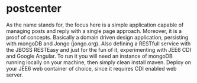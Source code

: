postcenter
==========

As the name stands for, the focus here is a simple application capable of managing posts and reply with a single page approach.
Moreover, it is a proof of concepts. Basically a domain driven design application,   persisting with mongoDB and Jongo (jongo.org). Also defining a RESTfull service with the JBOSS RESTEasy and just for the fun of it, experimenting with JEE6 CDI and Google Angular.
To run it you will need an instance of mongoDB running locally on your machine, then simply clean install maven. Deploy on your JEE6 web container of choice, since it requires CDI enabled web server.

